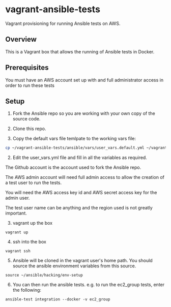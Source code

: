 # vagrant-ansible-tests

Vagrant provisioning for running Ansible tests on AWS.

## Overview

This is a Vagrant box that allows the running of Ansible tests in Docker.

## Prerequisites

You must have an AWS account set up with and full administrator access in order to run these tests

## Setup


1. Fork the Ansible repo so you are working with your own copy of the source code.

2. Clone this repo.

3. Copy the default vars file temlpate to the working vars file:

```bash
cp ~/vagrant-ansible-tests/ansible/vars/user_vars.default.yml ~/vagrant-ansible-tests/ansible/vars/user_vars.yml
```

2. Edit the user_vars.yml file and fill in all the variables as required. 

The Github account is the account used to fork the Ansible repo.

The AWS admin account will need full admin access to allow the creation of a test user to run the tests.

You will need the AWS access key id and AWS secret access key for the admin user.

The test user name can be anything and the region used is not greatly important.

3. vagrant up the box

```
vagrant up
```

4. ssh into the box

```
vagrant ssh
```

5. Ansible will be cloned in the vagrant user's home path. You should source the ansible environment variables from this source.

```
source ~/ansible/hacking/env-setup
```

6. You can then run the ansible tests. e.g. to run the ec2_group tests, enter the following:

```
ansible-test integration --docker -v ec2_group
```


